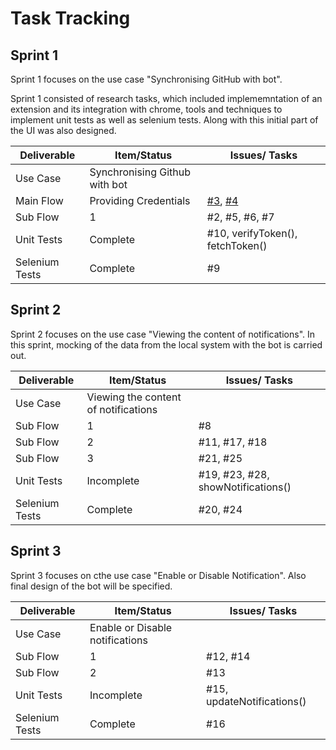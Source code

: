 
# Task Tracking

## Sprint 1

Sprint 1 focuses on the use case "Synchronising GitHub with bot". 

Sprint 1 consisted of research tasks, which included implememntation of an extension and its integration with chrome, tools and techniques to implement unit tests as well as selenium tests. Along with this initial part of the UI was also designed.

| Deliverable       | Item/Status                     | Issues/ Tasks                    |
| ------------------| --------------------------------| ---------------------------------|
| Use Case          |  Synchronising Github with bot  |                                  |
| Main Flow         |  Providing Credentials          | [#3](https://github.ncsu.edu/bbdeshpa/csc510-project/issues/3), [#4](https://github.ncsu.edu/bbdeshpa/csc510-project/issues/4)                           |
| Sub Flow          |  1                              | #2, #5, #6, #7                   |
| Unit Tests        |  Complete                       | #10, verifyToken(), fetchToken() |
| Selenium Tests    |  Complete                       | #9                               |


## Sprint 2

Sprint 2 focuses on the use case "Viewing the content of notifications". In this sprint, mocking of the data from the local system with the bot is carried out.

| Deliverable       | Item/Status                           | Issues/ Tasks                      |
| ------------------| --------------------------------------| -----------------------------------|
| Use Case          | Viewing the content of notifications  |                                    |
| Sub Flow          | 1                                     | #8                                 |
| Sub Flow          | 2                                     | #11, #17, #18                      |
| Sub Flow          | 3                                     | #21, #25                           |
| Unit Tests        | Incomplete                            | #19, #23, #28, showNotifications() |
| Selenium Tests    | Complete                              | #20, #24                           |


## Sprint 3   

Sprint 3 focuses on cthe use case "Enable or Disable Notification". Also final design of the bot will be specified.

| Deliverable       | Item/Status                           | Issues/ Tasks                         |
| ------------------| --------------------------------------| --------------------------------------|
| Use Case          | Enable or Disable notifications       |                                       |
| Sub Flow          | 1                                     | #12, #14                              |
| Sub Flow          | 2                                     | #13                                   |
| Unit Tests        | Incomplete                            | #15, updateNotifications()            |
| Selenium Tests    | Complete                              | #16                                   |

